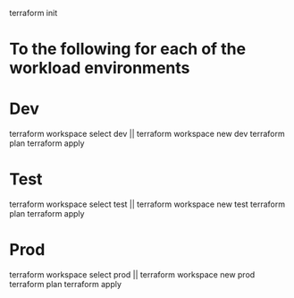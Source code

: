 terraform init
# To the following for each of the workload environments
# Dev
terraform workspace select dev || terraform workspace new dev
terraform plan
terraform apply

# Test
terraform workspace select test || terraform workspace new test
terraform plan
terraform apply

# Prod
terraform workspace select prod || terraform workspace new prod
terraform plan
terraform apply